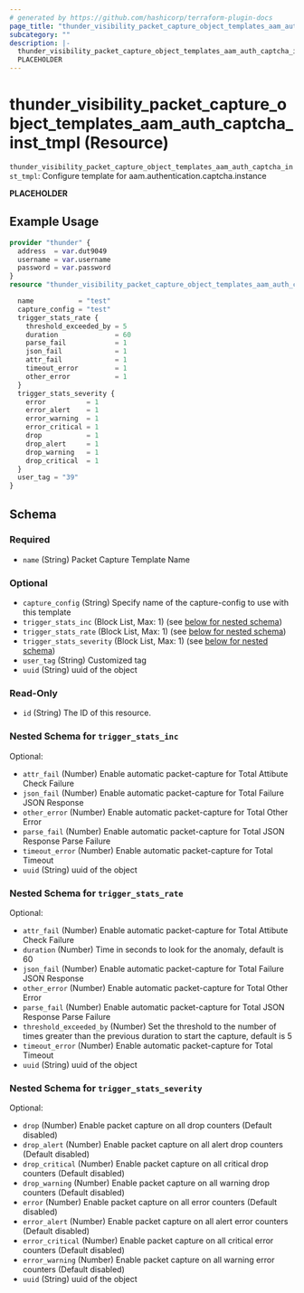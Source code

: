 ```yaml
---
# generated by https://github.com/hashicorp/terraform-plugin-docs
page_title: "thunder_visibility_packet_capture_object_templates_aam_auth_captcha_inst_tmpl Resource - terraform-provider-thunder"
subcategory: ""
description: |-
  thunder_visibility_packet_capture_object_templates_aam_auth_captcha_inst_tmpl: Configure template for aam.authentication.captcha.instance
  PLACEHOLDER
---
```


# thunder_visibility_packet_capture_object_templates_aam_auth_captcha_inst_tmpl (Resource)

`thunder_visibility_packet_capture_object_templates_aam_auth_captcha_inst_tmpl`: Configure template for aam.authentication.captcha.instance

__PLACEHOLDER__

## Example Usage

```terraform
provider "thunder" {
  address  = var.dut9049
  username = var.username
  password = var.password
}
resource "thunder_visibility_packet_capture_object_templates_aam_auth_captcha_inst_tmpl" "thunder_visibility_packet_capture_object_templates_aam_auth_captcha_inst_tmpl" {

  name           = "test"
  capture_config = "test"
  trigger_stats_rate {
    threshold_exceeded_by = 5
    duration              = 60
    parse_fail            = 1
    json_fail             = 1
    attr_fail             = 1
    timeout_error         = 1
    other_error           = 1
  }
  trigger_stats_severity {
    error          = 1
    error_alert    = 1
    error_warning  = 1
    error_critical = 1
    drop           = 1
    drop_alert     = 1
    drop_warning   = 1
    drop_critical  = 1
  }
  user_tag = "39"
}
```

<!-- schema generated by tfplugindocs -->
## Schema

### Required

- `name` (String) Packet Capture Template Name

### Optional

- `capture_config` (String) Specify name of the capture-config to use with this template
- `trigger_stats_inc` (Block List, Max: 1) (see [below for nested schema](#nestedblock--trigger_stats_inc))
- `trigger_stats_rate` (Block List, Max: 1) (see [below for nested schema](#nestedblock--trigger_stats_rate))
- `trigger_stats_severity` (Block List, Max: 1) (see [below for nested schema](#nestedblock--trigger_stats_severity))
- `user_tag` (String) Customized tag
- `uuid` (String) uuid of the object

### Read-Only

- `id` (String) The ID of this resource.

<a id="nestedblock--trigger_stats_inc"></a>
### Nested Schema for `trigger_stats_inc`

Optional:

- `attr_fail` (Number) Enable automatic packet-capture for Total Attibute Check Failure
- `json_fail` (Number) Enable automatic packet-capture for Total Failure JSON Response
- `other_error` (Number) Enable automatic packet-capture for Total Other Error
- `parse_fail` (Number) Enable automatic packet-capture for Total JSON Response Parse Failure
- `timeout_error` (Number) Enable automatic packet-capture for Total Timeout
- `uuid` (String) uuid of the object


<a id="nestedblock--trigger_stats_rate"></a>
### Nested Schema for `trigger_stats_rate`

Optional:

- `attr_fail` (Number) Enable automatic packet-capture for Total Attibute Check Failure
- `duration` (Number) Time in seconds to look for the anomaly, default is 60
- `json_fail` (Number) Enable automatic packet-capture for Total Failure JSON Response
- `other_error` (Number) Enable automatic packet-capture for Total Other Error
- `parse_fail` (Number) Enable automatic packet-capture for Total JSON Response Parse Failure
- `threshold_exceeded_by` (Number) Set the threshold to the number of times greater than the previous duration to start the capture, default is 5
- `timeout_error` (Number) Enable automatic packet-capture for Total Timeout
- `uuid` (String) uuid of the object


<a id="nestedblock--trigger_stats_severity"></a>
### Nested Schema for `trigger_stats_severity`

Optional:

- `drop` (Number) Enable packet capture on all drop counters (Default disabled)
- `drop_alert` (Number) Enable packet capture on all alert drop counters (Default disabled)
- `drop_critical` (Number) Enable packet capture on all critical drop counters (Default disabled)
- `drop_warning` (Number) Enable packet capture on all warning drop counters (Default disabled)
- `error` (Number) Enable packet capture on all error counters (Default disabled)
- `error_alert` (Number) Enable packet capture on all alert error counters (Default disabled)
- `error_critical` (Number) Enable packet capture on all critical error counters (Default disabled)
- `error_warning` (Number) Enable packet capture on all warning error counters (Default disabled)
- `uuid` (String) uuid of the object


